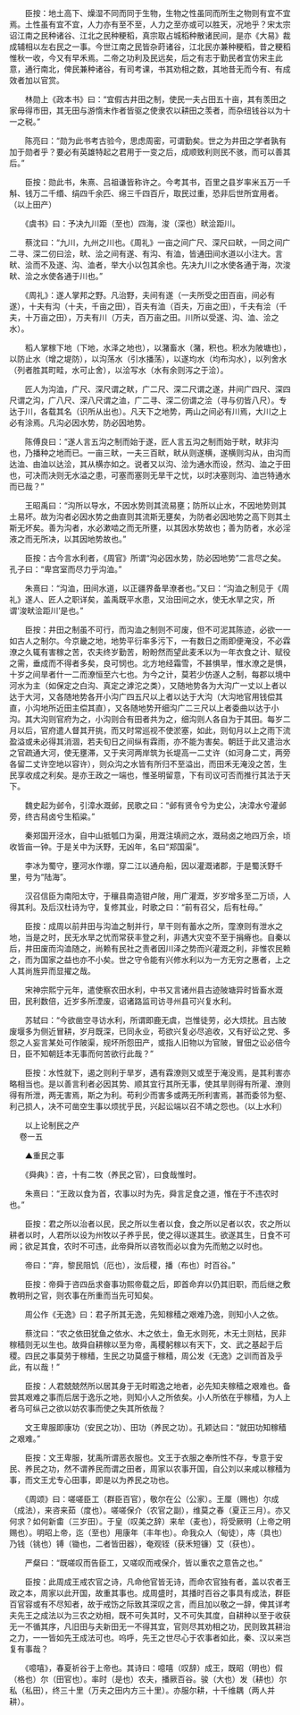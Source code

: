 <!-- { "loadSidebar": true } -->
　　臣按：地土高下、燥湿不同而同于生物，生物之性虽同而所生之物则有宜不宜焉。土性虽有宜不宜，人力亦有至不至，人力之至亦或可以胜天，况地乎？宋太宗诏江南之民种诸谷、江北之民种粳稻，真宗取占城稻种散诸民间，是亦《大易》裁成辅相以左右民之一事。今世江南之民皆杂莳诸谷，江北民亦兼种粳稻，昔之粳稻惟秋一收，今又有早禾焉。二帝之功利及民远矣，后之有志于勤民者宜仿宋主此意，通行南北，俾民兼种诸谷，有司考课，书其劝相之数，其地昔无而今有、有成效者加以官赏。

　　林勋上《政本书》曰：“宜假古井田之制，使民一夫占田五十亩，其有羡田之家毋得市田，其无田与游惰末作者皆驱之使隶农以耕田之羡者，而杂纽钱谷以为十一之税。”

　　陈亮曰：“勋为此书考古验今，思虑周密，可谓勤矣。世之为井田之学者孰有加于勋者乎？要必有英雄特起之君用于一变之后，成顺致利则民不骇，而可以善其后。”

　　臣按：勋此书，朱熹、吕祖谦皆称许之。今考其书，百里之县岁率米五万一千斛、钱万二千缗、绢四千余匹、绵三千四百斤，取民过重，恐非后世所宜用者。（以上田产）

　　《虞书》曰：予决九川距（至也）四海，浚（深也）畎浍距川。

　　蔡沈曰：“九川，九州之川也。《周礼》一亩之间广尺、深尺曰畎，一同之间广二寻、深二仞曰浍，畎、浍之间有遂、有沟、有洫，皆通田间水道以小注大。言畎、浍而不及遂、沟、洫者，举大小以包其余也。先决九川之水使各通于海，次浚畎、浍之水使各通于川也。”

　　《周礼》：遂人掌邦之野。凡治野，夫间有遂（一夫所受之田百亩，间必有遂），十夫有沟（十夫，千亩之田），百夫有洫（百夫，万亩之田），千夫有浍（千夫，十万亩之田），万夫有川（万夫，百万亩之田。川所以受遂、沟、洫、浍之水）。

　　稻人掌稼下地（下地，水泽之地也），以潴畜水（潴，积也。积水为陂塘也），以防止水（增之堤防），以沟荡水（引水播荡），以遂均水（均布沟水），以列舍水（列者胜其町畦，水可止舍），以浍写水（水有余则泻之于浍）。

　　匠人为沟洫，广尺、深尺谓之畎，广二尺、深二尺谓之遂，井间广四尺、深四尺谓之沟，广八尺、深八尺谓之洫，广二寻、深二仞谓之浍（寻与仞皆八尺）。专达于川，各载其名（识所从出也）。凡天下之地势，两山之间必有川焉，大川之上必有涂焉。凡沟必因水势，防必因地势。

　　陈傅良曰：“遂人言五沟之制而始于遂，匠人言五沟之制而始于畎，畎非沟也，乃播种之地而已。一亩三畎，一夫三百畎，畎从则遂横，遂横则沟从，由沟而达洫、由洫以达浍，其从横亦如之。说者又以沟、浍为通水而设，然沟、洫之于田也，可决而决则无水溢之患，可塞而塞则无旱干之忧，以时决塞则沟、洫岂特通水而已哉？”

　　王昭禹曰：“沟所以导水，不因水势则其流易壅；防所以止水，不因地势则其土易坏。故为沟者必因水势之曲直则其流斯无壅矣，为防者必因地势之高下则其土斯无坏矣。善为沟者，水必漱啮之而无所壅，以其因水势故也；善为防者，水必淫液之而无所决，以其因地势故也。”

　　臣按：古今言水利者，《周官》所谓“沟必因水势，防必因地势”二言尽之矣。孔子曰：“卑宫室而尽力乎沟洫。”

　　朱熹曰：“沟洫，田间水道，以正疆界备旱潦者也。”又曰：“沟洫之制见于《周礼》遂人、匠人之职详矣，盖禹既平水患，又治田间之水，使无水旱之灾，所谓‘浚畎浍距川’是也。”

　　臣按：井田之制虽不可行，而沟洫之制则不可废，但不可泥其陈迹，必欲一一如古人之制尔。今京畿之地，地势平衍率多污下，一有数日之雨即便淹没，不必霖潦之久辄有害稼之苦，农夫终岁勤苦，盼盼然而望此麦禾以为一年衣食之计、赋役之需，垂成而不得者多矣，良可悯也。北方地经霜雪，不甚惧旱，惟水潦之是惧，十岁之间旱者什一二而潦恒至六七也。为今之计，莫若少仿遂人之制，每郡以境中河水为主（如保定之白沟、真定之滹沱之类），又随地势各为大沟广一丈以上者以达于大河，又各随地势各开小沟广四五尺以上者以达于大沟（大沟地官用钱偿其直，小沟地所近田主偿其直），又各随地势开细沟广二三尺以上者委曲以达于小沟。其大沟则官府为之，小沟则合有田者共为之，细沟则人各自为于其田。每岁二月以后，官府遣人督其开挑，而又时常巡视不使淤塞，如此，则旬月以上之雨下流盈溢或未必得其消涸，若夫旬日之间纵有霖雨，亦不能为害矣。朝廷于此又遣治水之官疏通大河，使无壅滞，又于夹河两岸筑为长堤高一二丈许（如河身二丈，两旁各留二丈许空地以容许），则众沟之水皆有所归不至溢出，而田禾无淹没之苦，生民享收成之利矣。是亦王政之一端也，惟圣明留意，下有司议可否而推行其法于天下。

　　魏史起为邺令，引漳水溉邺，民歌之曰：“邺有贤令兮为史公，决漳水兮灌邺旁，终古舄卤兮生稻粱。”

　　秦郑国开泾水，自中山抵瓠口为渠，用溉注填阏之水，溉舄卤之地四万余，顷收皆亩一钟。于是关中为沃野，无凶年，名曰“郑国渠”。

　　李冰为蜀守，壅河水作堋，穿二江以通舟船，因以灌溉诸郡，于是蜀沃野千里，号为“陆海”。

　　汉召信臣为南阳太守，于穰县南造钳卢陂，用广灌溉，岁岁增多至二万顷，人得其利。及后汉杜诗为守，复修其业，时歌之曰：“前有召父，后有杜母。”

　　臣按：成周以前井田与沟洫之制并行，旱干则有蓄水之所，霪潦则有泄水之地，当是之时，民无水旱之忧而常获丰登之利，非遇大灾变不至于捐瘠也。自秦以后，井田废而沟洫随之，尚赖有民社之责者因川泽之势而兴灌溉之利，非惟农民赖之，而为国家之益也亦不小矣。世之守令能有兴修水利以为一方无穷之惠者，上之人其尚旌异而显擢之哉。

　　宋神宗熙宁元年，遣使察农田水利，中书又言诸州县古迹陂塘异时皆畜水溉田，民利数倍，近岁多所湮废，诏诸路监司访寻州县可兴复水利。

　　苏轼曰：“今欲凿空寻访水利，所谓即鹿无虞，岂惟徒劳，必大烦扰。且古陂废堰多为侧近冒耕，岁月既深，已同永业，苟欲兴复必尽追收，又有好讼之党、多怨之人妄言某处可作陂渠，规坏所怨田产，或指人旧物以为官陂，冒佃之讼必倍今日，臣不知朝廷本无事而何苦欲行此哉？”

　　臣按：水性就下，遏之则利于旱岁，遇有霖潦则又或至于淹没焉，是其利害亦略相当也。是以善言利者必因其势、顺其宜行其所无事，使其旱则得有所灌、潦则得有所泄，两无害焉，斯之为利。苟利少而害多或两无所利害焉，甚而委邻为壑、利己损人，决不可凿空生事以烦扰乎民，兴起讼端以召不靖之怨也。（以上水利）

　　以上论制民之产  
　 
卷一五

　　▲重民之事

　　《舜典》：咨，十有二牧（养民之官），曰食哉惟时。

　　朱熹曰：“王政以食为首，农事以时为先，舜言足食之道，惟在于不违农时也。”

　　臣按：君之所以治者以民，民之所以生者以食，食之所以足者以农，农之所以耕者以时，人君所以设为州牧以子养乎民，使之得以遂其生。欲遂其生，日食不可阙；欲足其食，农时不可违，此帝舜所以咨牧而必以食为先而勉之以时也。

　　帝曰：“弃，黎民阻饥（厄也），汝后稷，播（布也）时百谷。”

　　臣按：帝舜于咨四岳求奋事功熙帝载之后，即首命弃以仍其旧职，而后继之敷教明刑之官，则农事在所重而当先可知矣。

　　周公作《无逸》曰：君子所其无逸，先知稼穑之艰难乃逸，则知小人之依。

　　蔡沈曰：“农之依田犹鱼之依水、木之依土，鱼无水则死，木无土则枯，民非稼穑则无以生也。故舜自耕稼以至为帝，禹稷躬稼以有天下，文、武之基起于后稷。四民之事莫劳于稼穑，生民之功莫盛于稼穑，周公发《无逸》之训而首及乎此，有以哉！”

　　臣按：人君兢兢然所以居其身于无时暇逸之地者，必先知夫稼穑之艰难也。备尝其艰难之事而后居于逸乐之地，则知小人之所依矣。小人所依在乎稼穑，为人上者乌可纵己之欲以妨农事而使之失其所依哉？

　　文王卑服即康功（安民之功）、田功（养民之功）。孔颖达曰：“就田功知稼穑之艰难。”

　　臣按：文王卑服，犹禹所谓恶衣服也。文王于衣服之奉所性不存，专意于安民、养民之功，然不谓养民而谓之田者，周家以农事开国，自公刘以来咸以稼穑为事，而文王尤专心田事，即是以为养民之功也。

　　《周颂》曰：嗟嗟臣工（群臣百官），敬尔在公（公家）。王厘（赐也）尔成（成法），来咨来茹（度也）。嗟嗟保介（农官之副），维莫之春（夏正三月）。亦又何求？如何新畬（三岁田）。于皇（叹美之辞）来牟（麦也），将受厥明（上帝之明赐也）。明昭上帝，迄（至也）用康年（丰年也）。命我众人（甸徒），庤（具也）乃钱（铫也）镈（锄也，二者皆田器），奄观铚（获禾短镰）艾（获也）。

　　严粲曰：“既嗟叹而告臣工，又嗟叹而戒保介，皆以重农之意告之也。”

　　臣按：此周成王戒农官之诗，凡命他官皆无诗，而命农官独有者，盖以农者王政之本，周家以此开国，故重其事也。成周盛时，其播时百谷之事具有成法，群臣百官容或有不尽知者，故于戒饬之际致其深叹之言，而且加以敬之一辞，俾其详考夫先王之成法以为三农之劝相，既不可失其时，又不可失其度，自耕种以至于收获无一不循其序，凡旧田与夫新田无一不得其宜，官则尽其劝相之功，民则致其耕治之力，一一皆如先王成法可也。呜呼，先王之世尽心于农事者如此，秦、汉以来岂复有事哉？

　　《噫嘻》，春夏祈谷于上帝也。其诗曰：噫嘻（叹辞）成王，既昭（明也）假（格也）尔（田官也）。率时（是也）农夫，播厥百谷。骏（大也）发（耕也）尔私（私田），终三十里（万夫之田内方三十里）。亦服尔耕，十千维耦（两人并耕）。

